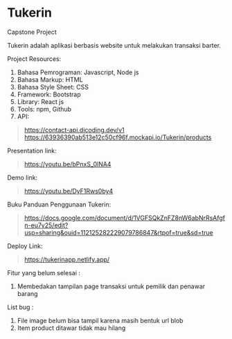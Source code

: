 # Tukerin
Capstone Project

Tukerin adalah aplikasi berbasis website untuk melakukan transaksi barter.

Project Resources:
1. Bahasa Pemrograman: Javascript, Node js
2. Bahasa Markup: HTML
3. Bahasa Style Sheet: CSS
4. Framework: Bootstrap
5. Library: React js
6. Tools: npm, Github
7. API: 
>https://contact-api.dicoding.dev/v1
</br>https://63936390ab513e12c50cf96f.mockapi.io/Tukerin/products

Presentation link:
>https://youtu.be/bPnxS_0lNA4

Demo link:
>https://youtu.be/DyF1Rws0by4

Buku Panduan Penggunaan Tukerin:
>https://docs.google.com/document/d/1VGFSQkZnFZ8nW6abNrRsAfgfn-eu7y25/edit?usp=sharing&ouid=112125282229079786847&rtpof=true&sd=true

Deploy Link:
>https://tukerinapp.netlify.app/

Fitur yang belum selesai :
1. Membedakan tampilan page transaksi untuk pemilik dan penawar barang

List bug :
1. File image belum bisa tampil karena masih bentuk url blob
2. Item product ditawar tidak mau hilang
